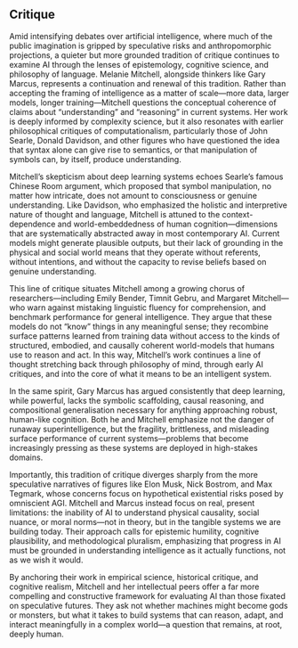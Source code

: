 
## Critique

Amid intensifying debates over artificial intelligence, where much of the public imagination is gripped by speculative risks and anthropomorphic projections, a quieter but more grounded tradition of critique continues to examine AI through the lenses of epistemology, cognitive science, and philosophy of language. Melanie Mitchell, alongside thinkers like Gary Marcus, represents a continuation and renewal of this tradition. Rather than accepting the framing of intelligence as a matter of scale—more data, larger models, longer training—Mitchell questions the conceptual coherence of claims about “understanding” and “reasoning” in current systems. Her work is deeply informed by complexity science, but it also resonates with earlier philosophical critiques of computationalism, particularly those of John Searle, Donald Davidson, and other figures who have questioned the idea that syntax alone can give rise to semantics, or that manipulation of symbols can, by itself, produce understanding.

Mitchell’s skepticism about deep learning systems echoes Searle’s famous Chinese Room argument, which proposed that symbol manipulation, no matter how intricate, does not amount to consciousness or genuine understanding. Like Davidson, who emphasized the holistic and interpretive nature of thought and language, Mitchell is attuned to the context-dependence and world-embeddedness of human cognition—dimensions that are systematically abstracted away in most contemporary AI. Current models might generate plausible outputs, but their lack of grounding in the physical and social world means that they operate without referents, without intentions, and without the capacity to revise beliefs based on genuine understanding.

This line of critique situates Mitchell among a growing chorus of researchers—including Emily Bender, Timnit Gebru, and Margaret Mitchell—who warn against mistaking linguistic fluency for comprehension, and benchmark performance for general intelligence. They argue that these models do not “know” things in any meaningful sense; they recombine surface patterns learned from training data without access to the kinds of structured, embodied, and causally coherent world-models that humans use to reason and act. In this way, Mitchell’s work continues a line of thought stretching back through philosophy of mind, through early AI critiques, and into the core of what it means to be an intelligent system.

In the same spirit, Gary Marcus has argued consistently that deep learning, while powerful, lacks the symbolic scaffolding, causal reasoning, and compositional generalisation necessary for anything approaching robust, human-like cognition. Both he and Mitchell emphasize not the danger of runaway superintelligence, but the fragility, brittleness, and misleading surface performance of current systems—problems that become increasingly pressing as these systems are deployed in high-stakes domains.

Importantly, this tradition of critique diverges sharply from the more speculative narratives of figures like Elon Musk, Nick Bostrom, and Max Tegmark, whose concerns focus on hypothetical existential risks posed by omniscient AGI. Mitchell and Marcus instead focus on real, present limitations: the inability of AI to understand physical causality, social nuance, or moral norms—not in theory, but in the tangible systems we are building today. Their approach calls for epistemic humility, cognitive plausibility, and methodological pluralism, emphasizing that progress in AI must be grounded in understanding intelligence as it actually functions, not as we wish it would.

By anchoring their work in empirical science, historical critique, and cognitive realism, Mitchell and her intellectual peers offer a far more compelling and constructive framework for evaluating AI than those fixated on speculative futures. They ask not whether machines might become gods or monsters, but what it takes to build systems that can reason, adapt, and interact meaningfully in a complex world—a question that remains, at root, deeply human.

